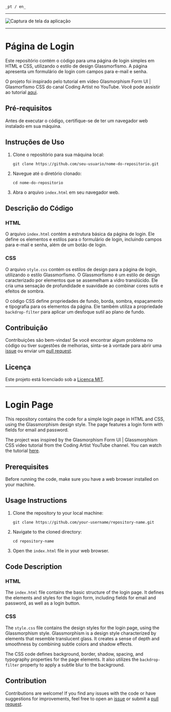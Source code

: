                                                                                                                                                 _pt / en_
                                                                                                                                                
___

![Captura de tela da aplicação](https://user-images.githubusercontent.com/117552601/243180652-35c33532-2e23-438d-855f-d7e5b981a48a.png)

___

# Página de Login

Este repositório contém o código para uma página de login simples em HTML e CSS, utilizando o estilo de design Glassmorfismo. A página apresenta um formulário de login com campos para e-mail e senha.

O projeto foi inspirado pelo tutorial em vídeo Glasmorphism Form UI | Glasmorfismo CSS do canal Coding Artist no YouTube. Você pode assistir ao tutorial [aqui](https://www.youtube.com/watch?v=FAfFlyaRAiI).

## Pré-requisitos

Antes de executar o código, certifique-se de ter um navegador web instalado em sua máquina.

## Instruções de Uso

1. Clone o repositório para sua máquina local:

   ```
   git clone https://github.com/seu-usuario/nome-do-repositorio.git
   ```

2. Navegue até o diretório clonado:

   ```
   cd nome-do-repositorio
   ```

3. Abra o arquivo `index.html` em seu navegador web.

## Descrição do Código

### HTML

O arquivo `index.html` contém a estrutura básica da página de login. Ele define os elementos e estilos para o formulário de login, incluindo campos para e-mail e senha, além de um botão de login.

### CSS

O arquivo `style.css` contém os estilos de design para a página de login, utilizando o estilo Glassmorfismo. O Glassmorfismo é um estilo de design caracterizado por elementos que se assemelham a vidro translúcido. Ele cria uma sensação de profundidade e suavidade ao combinar cores sutis e efeitos de sombra.

O código CSS define propriedades de fundo, borda, sombra, espaçamento e tipografia para os elementos da página. Ele também utiliza a propriedade `backdrop-filter` para aplicar um desfoque sutil ao plano de fundo.

## Contribuição

Contribuições são bem-vindas! Se você encontrar algum problema no código ou tiver sugestões de melhorias, sinta-se à vontade para abrir uma [issue](https://github.com/seu-usuario/nome-do-repositorio/issues) ou enviar um [pull request](https://github.com/seu-usuario/nome-do-repositorio/pulls).

## Licença

Este projeto está licenciado sob a [Licença MIT](LICENSE).



___



# Login Page

This repository contains the code for a simple login page in HTML and CSS, using the Glassmorphism design style. The page features a login form with fields for email and password.

The project was inspired by the Glasmorphism Form UI | Glassmorphism CSS video tutorial from the Coding Artist YouTube channel. You can watch the tutorial [here](https://www.youtube.com/watch?v=FAfFlyaRAiI).

## Prerequisites

Before running the code, make sure you have a web browser installed on your machine.

## Usage Instructions

1. Clone the repository to your local machine:

   ```
   git clone https://github.com/your-username/repository-name.git
   ```

2. Navigate to the cloned directory:

   ```
   cd repository-name
   ```

3. Open the `index.html` file in your web browser.

## Code Description

### HTML

The `index.html` file contains the basic structure of the login page. It defines the elements and styles for the login form, including fields for email and password, as well as a login button.

### CSS

The `style.css` file contains the design styles for the login page, using the Glassmorphism style. Glassmorphism is a design style characterized by elements that resemble translucent glass. It creates a sense of depth and smoothness by combining subtle colors and shadow effects.

The CSS code defines background, border, shadow, spacing, and typography properties for the page elements. It also utilizes the `backdrop-filter` property to apply a subtle blur to the background.

## Contribution

Contributions are welcome! If you find any issues with the code or have suggestions for improvements, feel free to open an [issue](https://github.com/your-username/repository-name/issues) or submit a [pull request](https://github.com/your-username/repository-name/pulls).
